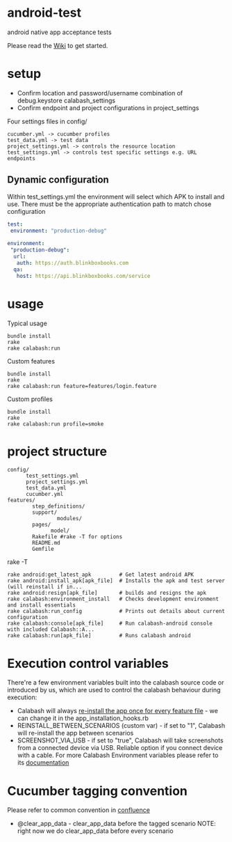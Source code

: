 android-test
============

android native app acceptance tests

Please read the [Wiki](https://git.mobcastdev.com/TEST/android-test/wiki) to get started.


setup
=====
- Confirm location and password/username combination of debug.keystore calabash_settings
- Confirm endpoint and project configurations in project_settings

Four settings files in config/
```
cucumber.yml -> cucumber profiles
test_data.yml -> test data
project_settings.yml -> controls the resource location
test_settings.yml -> controls test specific settings e.g. URL endpoints
```
Dynamic configuration
---------------------
Within test_settings.yml the environment will select which APK to install and use.
There must be the appropriate authentication path to match chose configuration


```yaml
test:
 environment: "production-debug"
 
environment:
 "production-debug":
  url:
   auth: https://auth.blinkboxbooks.com
  qa:
   host: https://api.blinkboxbooks.com/service
```
usage
=====

Typical usage
```
bundle install
rake 
rake calabash:run
```

Custom features
```
bundle install
rake 
rake calabash:run feature=features/login.feature
```

Custom profiles
```
bundle install
rake 
rake calabash:run profile=smoke
```

project structure
================

```shell
config/
	  test_settings.yml
	  project_settings.yml
	  test_data.yml
	  cucumber.yml
features/
		step_definitions/
		support/
				modules/
		pages/
		      model/
		Rakefile #rake -T for options
		README.md
		Gemfile
```

rake -T
```
rake android:get_latest_apk         # Get latest android APK
rake android:install_apk[apk_file]  # Installs the apk and test server (will reinstall if in...
rake android:resign[apk_file]       # builds and resigns the apk
rake calabash:environment_install   # Checks development environment and install essentials
rake calabash:run_config            # Prints out details about current configuration
rake calabash:console[apk_file]     # Run calabash-android console with included Calabash::A...
rake calabash:run[apk_file]         # Runs calabash android
```

Execution control variables
===========================
There're a few environment variables built into the calabash source code or introduced by us, which are used to control
 the calabash behaviour during execution:
 - Calabash will always [re-install the app once for every feature file](https://git.mobcastdev.com/TEST/android-test/blob/master/features/support/hooks/app_installation_hooks.rb#L18) - we can change it in the app_installation_hooks.rb
 - REINSTALL_BETWEEN_SCENARIOS (custom var) - if set to "1", Calabash will re-install the app between scenarios
 - SCREENSHOT_VIA_USB - if set to "true", Calabash will take screenshots from a connected device via USB. Reliable option if you connect device with a cable.
 For more Calabash Environment variables please refer to its [documentation](https://github.com/calabash/calabash-android/blob/master/ruby-gem/ENVIRONMENT_VARIABLES.md)

Cucumber tagging convention
===========================
Please refer to common convention in [confluence](http://jira.blinkbox.local/confluence/display/TEST/Cucumber+Tags+Convention)
- @clear_app_data - clear_app_data before the tagged scenario
NOTE: right now we do clear_app_data before every scenario
